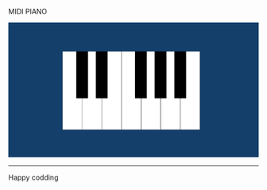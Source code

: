 
MIDI PIANO       
 
![Alt text](<Screenshot 2024-01-07 130135.png>)

------------------------------
Happy codding

